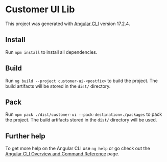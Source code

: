 # Customer UI Lib

This project was generated with [Angular CLI](https://github.com/angular/angular-cli) version 17.2.4.

## Install

Run `npm install` to install all dependencies.

## Build

Run `ng build --project customer-ui-<postfix>` to build the project. The build artifacts will be stored in the `dist/` directory.

## Pack

Run `npm pack ./dist/customer-ui --pack-destination=./packages` to pack the project. The build artifacts stored in the `dist/` directory will be used.

## Further help

To get more help on the Angular CLI use `ng help` or go check out the [Angular CLI Overview and Command Reference](https://angular.io/cli) page.
